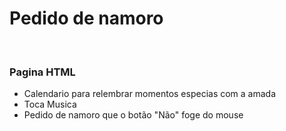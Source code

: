 <h1>Pedido de namoro</h1>
<br>
<h3>Pagina HTML</h3>
<ul>
    <li>Calendario para relembrar momentos especias com a amada</li>
    <li>Toca Musica</li>
    <li>Pedido de namoro que o botão "Não" foge do mouse</li>
 </ul>
